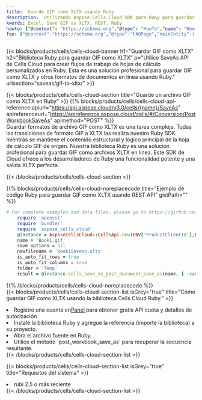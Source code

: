 ```yaml
---
title:  Guarde GIF como XLTX usando Ruby
description:  Utilizando Aspose.Cells Cloud SDK para Ruby para guardar el archivo en formato GIF como archivo en formato XLTX.
kwords: Excel, Save GIF as XLTX, REST, Ruby
howto: {"@context": "https://schema.org","@type": "HowTo","name": "How to save GIF as XLTX using the Cells Cloud Ruby library.","description": "How to save GIF as XLTX using the Cells Cloud Ruby library.","image": {"@type": "ImageObject"},"url": "/ruby/saveas/gif-to-xltx/","step": [{ "@type": "HowToStep","name": "How to save GIF as XLTX using the Cells Cloud Ruby library. step 1", "image": {"@type": "ImageObject",},"url": "/ruby/saveas/gif-to-xltx/","text": "Register an account at <a href='https://dashboard.aspose.cloud/'>Dashboard</a> to get free API quota & authorization details",},{ "@type": "HowToStep","name": "How to save GIF as XLTX using the Cells Cloud Ruby library. step 1", "image": {"@type": "ImageObject",},"url": "/ruby/saveas/gif-to-xltx/","text": "Install Ruby library and add the reference (import the library) to your project.",},{ "@type": "HowToStep","name": "How to save GIF as XLTX using the Cells Cloud Ruby library. step 1", "image": {"@type": "ImageObject",},"url": "/ruby/saveas/gif-to-xltx/","text": "Open the source file in Ruby.",},{ "@type": "HowToStep","name": "How to save GIF as XLTX using the Cells Cloud Ruby library. step 1", "image": {"@type": "ImageObject",},"url": "/ruby/saveas/gif-to-xltx/","text": "Use the `post_workbook_save_as` method to retrieve the resulting stream.",}, ],"supply": {"@type": "HowToSupply","name": "document"},"tool": [{"@type": "HowToTool","name": "RubyMine, Visual Studio Code, Aptana Studio, NetBeans"},{"@type": "HowToTool","name": "Aspose Cells"}],"totalTime": "PT6M"}
fqa: {"@context":"https://schema.org","@type":"FAQPage","mainEntity":[{"@type":"Question","name":"Why save file as other formats file in C# using REST API?","acceptedAnswer":{"@type":"Answer","text":"Documents are encoded in many ways, and some files may be incompatible with the software you use. To open and read such files, just save them as appropriate file formats.<br/><ol><li>Install .NET SDK and add the reference (import the library) to your project.</li><li>Open the source file in C# using REST API.</li><li>Call the PostWorkbookSaveAsRequest() method, passing an output filename with required extension.</li><li>Get the result of save as a separate file.</li></ol>"}},{"@type":"Question","name":"What file formats can I save as with your C# library?","acceptedAnswer":{"@type":"Answer","text":"We support a variety of file formats for conversion using .NET library, including XLSX, Excel, xls , PDF, CSV, HTML, Markdown, XML, PNG, JPG, TIFF, Json, TXT and many more."}},{"@type":"Question","name":"What is the maximum allowed file size for conversion using this .NET library?","acceptedAnswer":{"@type":"Answer","text":"There are no file size limits for format conversions using .NET library."}}]}
---
```

{{< blocks/products/cells/cells-cloud-banner h1="Guardar GIF como XLTX" h2="Biblioteca Ruby para guardar GIF como XLTX" p="Utilice SaveAs API de Cells Cloud para crear flujos de trabajo de hojas de cálculo personalizados en Ruby. Esta es una solución profesional para guardar GIF como XLTX y otros formatos de documentos en línea usando Ruby." urlsection="saveas/gif-to-xltx/" >}}

{{< blocks/products/cells/cells-cloud-section title="Guarde un archivo GIF como XLTX en Ruby" >}}
{{% blocks/products/cells/cells-cloud-api-reference apiurl="https://api.aspose.cloud/v3.0/cells/{name}/SaveAs" apireferenceurl="https://apireference.aspose.cloud/cells/#/Conversion/PostWorkbookSaveAs" apimethod="POST" %}}
<br/>
Guardar formatos de archivo GIF como XLTX es una tarea compleja. Todas las transiciones de formato GIF a XLTX las realiza nuestro Ruby SDK mientras se mantiene el contenido estructural y lógico principal de la hoja de cálculo GIF de origen. Nuestra biblioteca Ruby es una solución profesional para guardar GIF como archivos XLTX en línea. Este SDK de Cloud ofrece a los desarrolladores de Ruby una funcionalidad potente y una salida XLTX perfecta.

{{< /blocks/products/cells/cells-cloud-section >}}

{{% blocks/products/cells/cells-cloud-noreplacecode title="Ejemplo de código Ruby para guardar GIF como XLTX usando REST API" gistPath="" %}}
  
```ruby
# For complete examples and data files, please go to https://github.com/aspose-cells-cloud/aspose-cells-cloud-ruby/
    require 'openssl'
    require 'bundler'
    require 'aspose_cells_cloud'
    @instance = AsposeCellsCloud::CellsApi.new(ENV['ProductClientId'],ENV['ProductClientSecret'])
    name = 'Book1.gif'
    save_options = nil
    newfilename = 'Book1Saveas.xltx'
    is_auto_fit_rows = true
    is_auto_fit_columns = true
    folder = 'Temp'
    result = @instance.cells_save_as_post_document_save_as(name, { :save_options=>save_options, :newfilename=>(folder+"/"+newfilename), :is_auto_fit_rows=>is_auto_fit_rows, :is_auto_fit_columns=>is_auto_fit_columns, :folder=>folder})
```
  
{{% /blocks/products/cells/cells-cloud-noreplacecode %}}
<br/>
{{< blocks/products/cells/cells-cloud-section-list isGrey="true" title="Cómo guardar GIF como XLTX usando la biblioteca Cells Cloud Ruby." >}}
<li> Registre una cuenta en<a href="https://dashboard.aspose.cloud/">Panel</a> para obtener gratis API cuota y detalles de autorización</li>
<li>Instale la biblioteca Ruby y agregue la referencia (importe la biblioteca) a su proyecto.</li>
<li>Abra el archivo fuente en Ruby.</li>
<li>Utilice el método `post_workbook_save_as` para recuperar la secuencia resultante.</li>
{{< /blocks/products/cells/cells-cloud-section-list >}}

{{< blocks/products/cells/cells-cloud-section-list isGrey="true" title="Requisitos del sistema" >}}
<li>rubí 2.5 o más reciente</li>
{{< /blocks/products/cells/cells-cloud-section-list >}}
